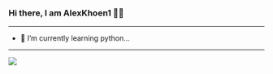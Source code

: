 ### Hi there, I am AlexKhoen1 👋🏻
----------------------------------------------
- 🌱 I’m currently learning python...
----------------------------------------------
<img src="https://github-readme-stats.vercel.app/api?username=AlexKhoen1&&show_icons=true&title_color=FFFFFF&icon_color=FF2933&text_color=FFFFFF&bg_color=151515">
